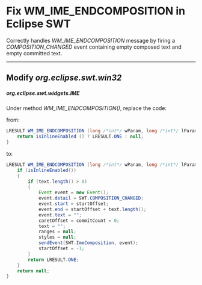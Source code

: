 Fix WM_IME_ENDCOMPOSITION in Eclipse SWT
========================================

Correctly handles *WM_IME_ENDCOMPOSITION* message by firing a
*COMPOSITION_CHANGED* event containing empty composed text and empty committed
text.

------------------------------------------------------------------------------

Modify *org.eclipse.swt.win32*
------------------------------

##### org.eclipse.swt.widgets.IME

Under method *WM_IME_ENDCOMPOSITION()*, replace the code:

from:

```java
LRESULT WM_IME_ENDCOMPOSITION (long /*int*/ wParam, long /*int*/ lParam) {
    return isInlineEnabled () ? LRESULT.ONE : null;
}
```

to:

```java
LRESULT WM_IME_ENDCOMPOSITION (long /*int*/ wParam, long /*int*/ lParam) {
    if (isInlineEnabled())
    {
        if (text.length() > 0)
        {
            Event event = new Event();
            event.detail = SWT.COMPOSITION_CHANGED;
            event.start = startOffset;
            event.end = startOffset + text.length();
            event.text = "";
            caretOffset = commitCount = 0;
            text = "";
            ranges = null;
            styles = null;
            sendEvent(SWT.ImeComposition, event);
            startOffset = -1;
        }
        return LRESULT.ONE;
    }
    return null;
}
```
